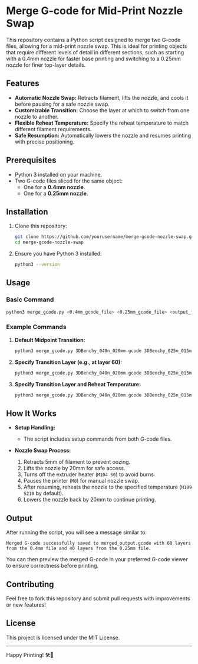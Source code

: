 # Merge G-code for Mid-Print Nozzle Swap

This repository contains a Python script designed to merge two G-code files, allowing for a mid-print nozzle swap. This is ideal for printing objects that require different levels of detail in different sections, such as starting with a 0.4mm nozzle for faster base printing and switching to a 0.25mm nozzle for finer top-layer details.

## Features

- **Automatic Nozzle Swap:** Retracts filament, lifts the nozzle, and cools it before pausing for a safe nozzle swap.
- **Customizable Transition:** Choose the layer at which to switch from one nozzle to another.
- **Flexible Reheat Temperature:** Specify the reheat temperature to match different filament requirements.
- **Safe Resumption:** Automatically lowers the nozzle and resumes printing with precise positioning.

## Prerequisites

- Python 3 installed on your machine.
- Two G-code files sliced for the same object:
  - One for a **0.4mm nozzle**.
  - One for a **0.25mm nozzle**.

## Installation

1. Clone this repository:
   ```bash
   git clone https://github.com/yourusername/merge-gcode-nozzle-swap.git
   cd merge-gcode-nozzle-swap
   ```

2. Ensure you have Python 3 installed:
   ```bash
   python3 --version
   ```

## Usage

### Basic Command

```bash
python3 merge_gcode.py <0.4mm_gcode_file> <0.25mm_gcode_file> <output_file> [--transition <layer_number>] [--reheat_temp <temperature>]
```

### Example Commands

1. **Default Midpoint Transition:**
   ```bash
   python3 merge_gcode.py 3DBenchy_040n_020mm.gcode 3DBenchy_025n_015mm.gcode merged_output.gcode
   ```

2. **Specify Transition Layer (e.g., at layer 60):**
   ```bash
   python3 merge_gcode.py 3DBenchy_040n_020mm.gcode 3DBenchy_025n_015mm.gcode merged_output.gcode --transition 60
   ```

3. **Specify Transition Layer and Reheat Temperature:**
   ```bash
   python3 merge_gcode.py 3DBenchy_040n_020mm.gcode 3DBenchy_025n_015mm.gcode merged_output.gcode --transition 60 --reheat_temp 200
   ```

## How It Works

- **Setup Handling:**
  - The script includes setup commands from both G-code files.

- **Nozzle Swap Process:**
  1. Retracts 5mm of filament to prevent oozing.
  2. Lifts the nozzle by 20mm for safe access.
  3. Turns off the extruder heater (`M104 S0`) to avoid burns.
  4. Pauses the printer (`M0`) for manual nozzle swap.
  5. After resuming, reheats the nozzle to the specified temperature (`M109 S210` by default).
  6. Lowers the nozzle back by 20mm to continue printing.

## Output

After running the script, you will see a message similar to:

```
Merged G-code successfully saved to merged_output.gcode with 60 layers from the 0.4mm file and 40 layers from the 0.25mm file.
```

You can then preview the merged G-code in your preferred G-code viewer to ensure correctness before printing.

## Contributing

Feel free to fork this repository and submit pull requests with improvements or new features!

## License

This project is licensed under the MIT License.

---

Happy Printing! 🛠️💃
